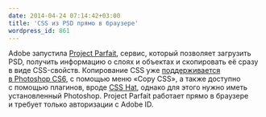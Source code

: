 ```yaml
---
date: 2014-04-24 07:14:42+03:00
title: 'CSS из PSD прямо в браузере'
wordpress_id: 861
---
```


Adobe запустила [Project Parfait][1], сервис, который позволяет загрузить PSD, получить информацию о слоях и объектах и скопировать её сразу в виде CSS-свойств. Копирование CSS уже [поддерживается в Photoshop CS6][2], с помощью меню «Copy CSS», а также доступно с помощью плагинов, вроде [CSS Hat][3], однако для этого нужно иметь установленный Photoshop. Project Parfait работает прямо в браузере и требует только авторизации с Adobe ID.

[1]: https://projectparfait.adobe.com/
[2]: http://helpx.adobe.com/ru/photoshop/using/copy-css-shape-or-text.html
[3]: https://csshat.com/

